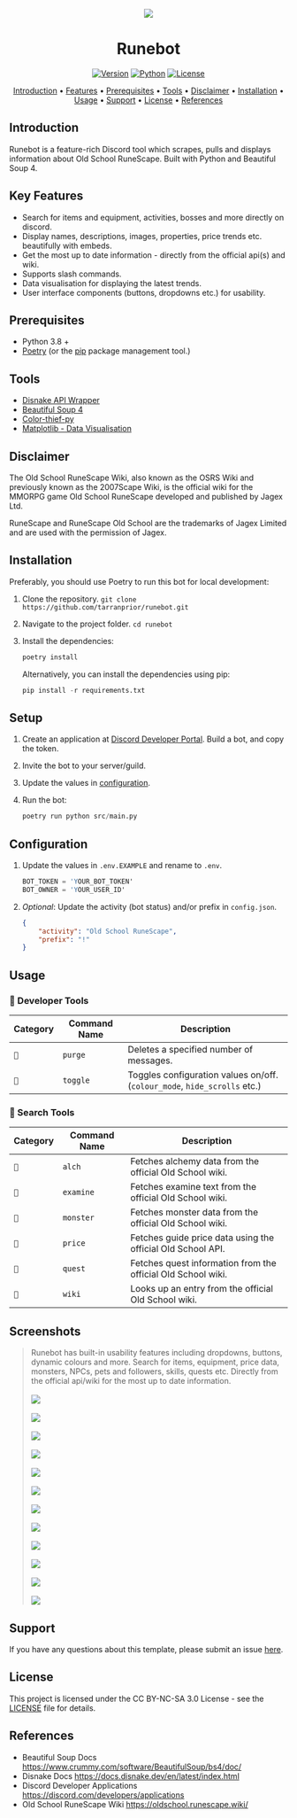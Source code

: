 
<p align="center"><img src="https://github.com/tarranprior/runebot/blob/main/assets/banner.png" /></p>
<h1 align="center">Runebot</h1>

<a href="https://github.com/tarranprior/runebot/releases"><p align="center">![Version](https://img.shields.io/badge/Latest%20Version-v1.0.2-7289da?style=for-the-badge)</a>
<a href="https://www.python.org/downloads/">![Python](https://img.shields.io/badge/made%20with-python%203.8-7289da?style=for-the-badge&logo=python&logoColor=ffdd54)</a>
<a href="https://github.com/tarranprior/runebot/blob/main/LICENSE">![License](https://img.shields.io/badge/license-CC%20BY%20NC%20SA%203.0-7289da?style=for-the-badge)</p></a>
</p>
<p align="center"><a href="#introduction">Introduction</a> • <a href="#key-features">Features</a> • <a href="#prerequisites">Prerequisites</a> • <a href="#tools">Tools</a> • <a href="#disclaimer">Disclaimer</a> • <a href="#installation">Installation</a> • <a href="#usage">Usage</a> • <a href="#support">Support</a> • <a href="#license">License</a> • <a href="#references">References</a></p>

## Introduction
Runebot is a feature-rich Discord tool which scrapes, pulls and displays information about Old School RuneScape. Built with Python and Beautiful Soup 4.

## Key Features
- Search for items and equipment, activities, bosses and more directly on discord.
- Display names, descriptions, images, properties, price trends etc. beautifully with embeds.
- Get the most up to date information - directly from the official api(s) and wiki.
- Supports slash commands.
- Data visualisation for displaying the latest trends.
- User interface components (buttons, dropdowns etc.) for usability.

## Prerequisites
- Python 3.8 +
- [Poetry](https://python-poetry.org/docs) (or the [pip](https://pypi.org/project/pip/) package management tool.)

## Tools
- [Disnake API Wrapper](https://github.com/DisnakeDev/disnake)
- [Beautiful Soup 4](https://www.crummy.com/software/BeautifulSoup/bs4/doc/)
- [Color-thief-py](https://github.com/fengsp/color-thief-py)
- [Matplotlib - Data Visualisation](https://matplotlib.org/)

## Disclaimer
The Old School RuneScape Wiki, also known as the OSRS Wiki and previously known as the 2007Scape Wiki, is the official wiki for the MMORPG game Old School RuneScape developed and published by Jagex Ltd.

RuneScape and RuneScape Old School are the trademarks of Jagex Limited and are used with the permission of Jagex.

## Installation
Preferably, you should use Poetry to run this bot for local development:

1. Clone the repository. `git clone https://github.com/tarranprior/runebot.git`
2. Navigate to the project folder. `cd runebot`
3. Install the dependencies:

    ```s
    poetry install
    ```

    Alternatively, you can install the dependencies using pip:
    
    ```s
    pip install -r requirements.txt
    ```

## Setup
1. Create an application at [Discord Developer Portal](https://discord.com/developers/applications). Build a bot, and copy the token.
2. Invite the bot to your server/guild.
3. Update the values in [configuration](#configuration).
4. Run the bot:

    ```s
    poetry run python src/main.py
    ```

## Configuration
1. Update the values in `.env.EXAMPLE` and rename to `.env`.

   ```s
   BOT_TOKEN = 'YOUR_BOT_TOKEN'
   BOT_OWNER = 'YOUR_USER_ID'
   ```
2. *Optional*: Update the activity (bot status) and/or prefix in `config.json`.

   ```json
   {
       "activity": "Old School RuneScape",
       "prefix": "!"
   }
   ```

## Usage

### 📏 Developer Tools

| Category | Command Name | Description |
| ------------- | ------------- | ------------- |
| `📏` | `purge` | Deletes a specified number of messages. |
| `📏` | `toggle` | Toggles configuration values on/off. (`colour_mode`, `hide_scrolls` etc.) |

### 🔎 Search Tools

| Category | Command Name | Description |
| ------------- | ------------- | ------------- |
| `🔎` | `alch` | Fetches alchemy data from the official Old School wiki. |
| `🔎` | `examine` | Fetches examine text from the official Old School wiki. |
| `🔎` | `monster` | Fetches monster data from the official Old School wiki. |
| `🔎` | `price` | Fetches guide price data using the official Old School API. |
| `🔎` | `quest` | Fetches quest information from the official Old School wiki. |
| `🔎` | `wiki` | Looks up an entry from the official Old School wiki. |

## Screenshots

> Runebot has built-in usability features including dropdowns, buttons, dynamic colours and more. Search for items, equipment, price data, monsters, NPCs, pets and followers, skills, quests etc. Directly from the official api/wiki for the most up to date information.
> <br /><br />
> <img src="https://github.com/tarranprior/runebot/blob/main/assets/screenshots/demo1.png" />
> <br /><br />
> <img src="https://github.com/tarranprior/runebot/blob/main/assets/screenshots/demo2.png" />
> <br/><br/>
> <img src="https://github.com/tarranprior/runebot/blob/main/assets/screenshots/demo3.png" />
> <br/><br/>
> <img src="https://github.com/tarranprior/runebot/blob/main/assets/screenshots/demo4.png" />
> <br /><br />
> <img src="https://github.com/tarranprior/runebot/blob/main/assets/screenshots/demo5.png" />
> <br /><br />
> <img src="https://github.com/tarranprior/runebot/blob/main/assets/screenshots/demo6.png" />
> <br/><br/>
> <img src="https://github.com/tarranprior/runebot/blob/main/assets/screenshots/demo7.png" />
> <br /><br />
> <img src="https://github.com/tarranprior/runebot/blob/main/assets/screenshots/demo8.png" />
> <br /><br />
> <img src="https://github.com/tarranprior/runebot/blob/main/assets/screenshots/demo9.png" />
> <br /><br />
> <img src="https://github.com/tarranprior/runebot/blob/main/assets/screenshots/demo10.png" />
> <br /><br />
> <img src="https://github.com/tarranprior/runebot/blob/main/assets/screenshots/demo11.png" />
> <br /><br />
> <img src="https://github.com/tarranprior/runebot/blob/main/assets/screenshots/demo12.png" />


## Support
If you have any questions about this template, please submit an issue [here](https://github.com/tarranprior/runebot/issues).<br/>

## License
This project is licensed under the CC BY-NC-SA 3.0 License - see the [LICENSE](https://github.com/tarranprior/runebot/blob/main/LICENSE) file for details.

## References
- Beautiful Soup Docs https://www.crummy.com/software/BeautifulSoup/bs4/doc/
- Disnake Docs https://docs.disnake.dev/en/latest/index.html
- Discord Developer Applications https://discord.com/developers/applications
- Old School RuneScape Wiki https://oldschool.runescape.wiki/